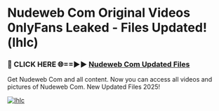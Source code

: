 # Nudeweb Com Original Videos 0nlyFans Leaked - Files Updated! (lhlc)

<h3>🔴 CLICK HERE 🌐==►► <a href="https://tinyurl.com/y5r63du9" rel="nofollow">Nudeweb Com Updated Files</a></h3>

Get Nudeweb Com and all content. Now you can access all videos and pictures of Nudeweb Com. New Updated Files 2025!

[![lhlc](https://i.imgur.com/UVo9nyh.gif)](https://tinyurl.com/y5r63du9)